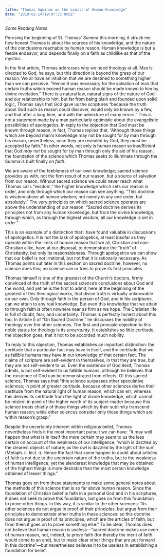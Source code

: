 ```yaml
---
title: "Thomas Aquinas on the Limits of Human Knowledge"
date: "2019-01-14T19:07:33.000Z"
---
```

_Some Reading Notes_

Perusing the beginning of St. Thomas’ _Summa_ this morning, it struck me how honest Thomas is about the sources of his knowledge, and the nature of the conclusions reachable by human reason. Human knowledge is but a feeble endeavor, and depends finally on a faith as childlike as that of the mystics.  

In the first article, Thomas addresses why we need theology at all. Man is directed to God, he says, but this direction is beyond the grasp of our reason. We all have an intuition that we are destined to something higher than we can perceive. “Hence it was necessary for the salvation of man that certain truths which exceed human reason should be made known to him by divine revelation.” There is a natural law, natural signs of the nature of God and our relationship to him, but far from being plain and founded upon solid logic, Thomas says that God gave us the scriptures “because the truth about God such as reason could discover, would only be known by a few, and that after a long time, and with the admixture of many errors.” This is not a statement made by a man particularly optimistic about the evangelistic possibilities of apologetics. In reply to the objection that God must be known through reason, in fact, Thomas replies that, “Although those things which are beyond man's knowledge may not be sought for by man through his reason, nevertheless, once they are revealed by God, they must be accepted by faith.” In other words, not only is human reason so insufficient that God _may not_ be sought for by man through only the aid of his reason, the foundation of the science which Thomas seeks to illuminate through the Summa is built finally on _faith_.  

We are aware of the feebleness of our own knowledge; sacred science provides us with, not the firm result of our reason, but a source of salvation from our reason. Without sacred science we could never reach what Thomas calls “wisdom,” the higher knowledge which sets our reason in order, and only through which our reason can see anything. “This doctrine is wisdom above all human wisdom; not merely in any one order, but absolutely.” The very principles on which sacred science operates are above the understanding of our reason: “Sacred doctrine derives its principles not from any human knowledge, but from the divine knowledge, through which, as through the highest wisdom, all our knowledge is set in order.”  

This is an example of a distinction that I have found valuable in discussions of apologetics. It is not the task of apologetics, at least insofar as they operate within the limits of human reason that we all, Christian and non-Christian alike, have at our disposal, to demonstrate the “truth” of Christianity, but only its reasonableness. Through apologetics we can show that our belief is not irrational, but not that it is rationally necessary. As Thomas points out later in this section on sacred doctrine, however, no science does this; no science can or tries to prove its first principles.  

Thomas himself is one of the greatest of the Church’s doctors, firmly convinced of the truth of the sacred science’s conclusions about God and the world, and yet he is the first to admit, here at the beginning of the greatest of this theological works, that divine truth is virtually unknowable on our own. Only through faith in the person of God, and in his scriptures, can we attain to any real knowledge. But even this knowledge that we attain to through faith is often nowhere near as firm as we hope. The Christian life is full of doubt, fear, and uncertainty. Thomas is perfectly honest about this too. In Article 5 of “On Sacred Doctrine,” he discusses the nobility of theology over the other sciences. The first and principle objection to this noble status for theology is its _uncertainty_. It establishes so little certitude, the objection goes, that it not to be accorded much nobility.  

To reply to this objection, Thomas establishes an important distinction: the certitude that a particular fact may have in itself, and the certitude that we as fallible humans may have in our knowledge of that certain fact. The claims of scripture are self-evident in themselves, in that they are true, but they are not self-evident to us. Even the existence of God itself, Thomas admits, is not self-evident to us fallible humans, although he believes that the existence of God can be demonstrated from effects. Of this sacred science, Thomas says that “this science surpasses other speculative sciences; in point of greater certitude, because other sciences derive their certitude from the natural light of human reason, which can err; whereas this derives its certitude from the light of divine knowledge, which cannot be misled: in point of the higher worth of its subject-matter because this science treats chiefly of those things which by their sublimity transcend human reason; while other sciences consider only those things which are within reason’s grasp.”  

Despite the uncertainty inherent within religious belief, Thomas nevertheless finds it the most important pursuit we can have: “It may well happen that what is in itself the more certain may seem to us the less certain on account of the weakness of our intelligence, ‘which is dazzled by the clearest objects of nature; as the owl is dazzled by the light of the sun’ (Metaph. ii, lect. i). Hence the fact that some happen to doubt about articles of faith is not due to the uncertain nature of the truths, but to the weakness of human intelligence; yet the slenderest knowledge that may be obtained of the highest things is more desirable than the most certain knowledge obtained of lesser things.”  

Thomas goes on from these statements to make some general notes about the methods of this science that is so far above human reason. Since the foundation of Christian belief is faith in a personal God and in his scriptures, it does not seek to prove this foundation, but goes on from this foundation to prove other things. In this way, it is similar to the other sciences: “As other sciences do not argue in proof of their principles, but argue from their principles to demonstrate other truths in these sciences: so this doctrine does not argue in proof of its principles, which are the articles of faith, but from them it goes on to prove something else.” To be clear, Thomas does not believe that human reason is useless—“sacred doctrine makes use even of human reason, not, indeed, to prove faith (for thereby the merit of faith would come to an end), but to make clear other things that are put forward in this doctrine”—but nevertheless believes it to be useless in establishing a foundation for belief.
